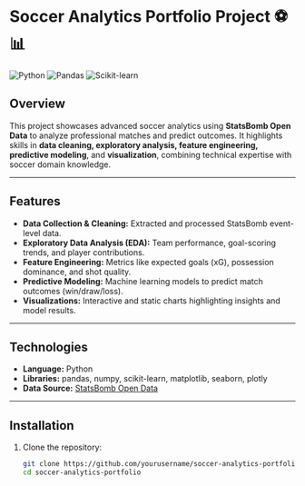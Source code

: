 # Soccer Analytics Portfolio Project ⚽📊

![Python](https://img.shields.io/badge/python-3.11-blue?logo=python&logoColor=white)
![Pandas](https://img.shields.io/badge/pandas-1.6-green?logo=pandas&logoColor=white)
![Scikit-learn](https://img.shields.io/badge/scikit--learn-1.3-orange?logo=scikit-learn&logoColor=white)

## Overview
This project showcases advanced soccer analytics using **StatsBomb Open Data** to analyze professional matches and predict outcomes. It highlights skills in **data cleaning, exploratory analysis, feature engineering, predictive modeling**, and **visualization**, combining technical expertise with soccer domain knowledge.

---

## Features
- **Data Collection & Cleaning:** Extracted and processed StatsBomb event-level data.
- **Exploratory Data Analysis (EDA):** Team performance, goal-scoring trends, and player contributions.
- **Feature Engineering:** Metrics like expected goals (xG), possession dominance, and shot quality.
- **Predictive Modeling:** Machine learning models to predict match outcomes (win/draw/loss).
- **Visualizations:** Interactive and static charts highlighting insights and model results.

---

## Technologies
- **Language:** Python  
- **Libraries:** pandas, numpy, scikit-learn, matplotlib, seaborn, plotly  
- **Data Source:** [StatsBomb Open Data](https://github.com/statsbomb/open-data)

---

## Installation
1. Clone the repository:  
   ```bash
   git clone https://github.com/yourusername/soccer-analytics-portfolio.git
   cd soccer-analytics-portfolio
